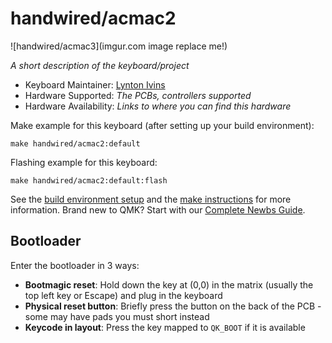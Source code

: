 # handwired/acmac2

![handwired/acmac3](imgur.com image replace me!)

*A short description of the keyboard/project*

* Keyboard Maintainer: [Lynton Ivins](https://github.com/stirrem)
* Hardware Supported: *The PCBs, controllers supported*
* Hardware Availability: *Links to where you can find this hardware*

Make example for this keyboard (after setting up your build environment):

    make handwired/acmac2:default

Flashing example for this keyboard:

    make handwired/acmac2:default:flash

See the [build environment setup](https://docs.qmk.fm/#/getting_started_build_tools) and the [make instructions](https://docs.qmk.fm/#/getting_started_make_guide) for more information. Brand new to QMK? Start with our [Complete Newbs Guide](https://docs.qmk.fm/#/newbs).

## Bootloader

Enter the bootloader in 3 ways:

* **Bootmagic reset**: Hold down the key at (0,0) in the matrix (usually the top left key or Escape) and plug in the keyboard
* **Physical reset button**: Briefly press the button on the back of the PCB - some may have pads you must short instead
* **Keycode in layout**: Press the key mapped to `QK_BOOT` if it is available
